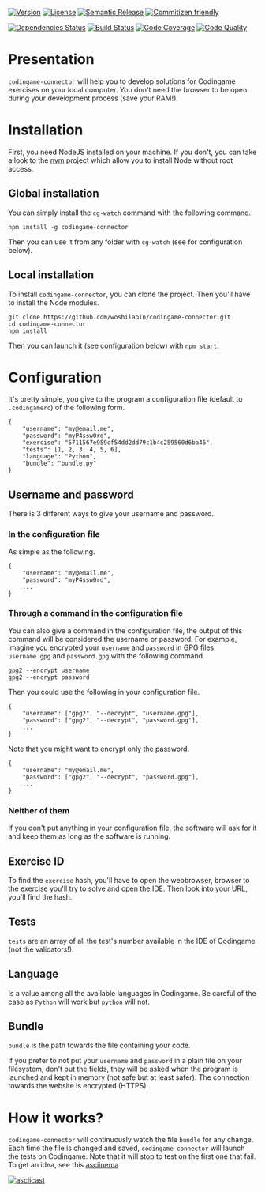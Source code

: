 [![Version](https://img.shields.io/npm/v/codingame-connector.svg)](https://www.npmjs.com/package/codingame-connector)
[![License](https://img.shields.io/npm/l/codingame-connector.svg)](https://www.npmjs.com/package/codingame-connector)
[![Semantic Release](https://img.shields.io/badge/%20%20%F0%9F%93%A6%F0%9F%9A%80-semantic--release-e10079.svg)](https://github.com/semantic-release/semantic-release)
[![Commitizen
friendly](https://img.shields.io/badge/commitizen-friendly-brightgreen.svg)](http://commitizen.github.io/cz-cli/)

[![Dependencies Status](https://img.shields.io/librariesio/github/woshilapin/codingame-connector.svg)](https://libraries.io/npm/codingame-connector)
[![Build Status](https://img.shields.io/travis/woshilapin/codingame-connector.svg)](https://travis-ci.org/woshilapin/codingame-connector)
[![Code Coverage](https://img.shields.io/codecov/c/github/woshilapin/codingame-connector.svg)](https://codecov.io/gh/woshilapin/codingame-connector)
[![Code Quality](https://img.shields.io/scrutinizer/g/woshilapin/codingame-connector.svg)](https://scrutinizer-ci.com/g/woshilapin/codingame-connector/)

# Presentation
`codingame-connector` will help you to develop solutions for Codingame exercises
on your local computer.  You don't need the browser to be open during your
development process (save your RAM!).

# Installation
First, you need NodeJS installed on your machine.  If you don't, you can take a
look to the [nvm](https://github.com/creationix/nvm) project which allow you to
install Node without root access.

## Global installation
You can simply install the `cg-watch` command with the following command.

```
npm install -g codingame-connector
```

Then you can use it from any folder with `cg-watch` (see for configuration
below).

## Local installation
To install `codingame-connector`, you can clone the project.  Then you'll have
to install the Node modules.

```
git clone https://github.com/woshilapin/codingame-connector.git
cd codingame-connector
npm install
```

Then you can launch it (see configuration below) with `npm start`.

# Configuration
It's pretty simple, you give to the program a configuration file (default to
`.codingamerc`) of the following form.

```
{
	"username": "my@email.me",
	"password": "myP4ssw0rd",
	"exercise": "5711567e959cf54dd2dd79c1b4c259560d6ba46",
	"tests": [1, 2, 3, 4, 5, 6],
	"language": "Python",
	"bundle": "bundle.py"
}
```

## Username and password
There is 3 different ways to give your username and password.

### In the configuration file
As simple as the following.

```
{
	"username": "my@email.me",
	"password": "myP4ssw0rd",
	...
}
```

### Through a command in the configuration file
You can also give a command in the configuration file, the output of this
command will be considered the username or password.  For example, imagine you
encrypted your `username` and `password` in GPG files `username.gpg` and
`password.gpg` with the following command.

```
gpg2 --encrypt username
gpg2 --encrypt password
```

Then you could use the following in your configuration file.

```
{
	"username": ["gpg2", "--decrypt", "username.gpg"],
	"password": ["gpg2", "--decrypt", "password.gpg"],
	...
}
```

Note that you might want to encrypt only the password.

```
{
	"username": "my@email.me",
	"password": ["gpg2", "--decrypt", "password.gpg"],
	...
}
```

### Neither of them
If you don't put anything in your configuration file, the software will ask for
it and keep them as long as the software is running.

## Exercise ID
To find the `exercise` hash, you'll have to open the webbrowser, browser to the
exercise you'll try to solve and open the IDE.  Then look into your URL, you'll
find the hash.

## Tests
`tests` are an array of all the test's number available in the IDE of Codingame
(not the validators!).

## Language
Is a value among all the available languages in Codingame.  Be careful of the
case as `Python` will work but `python` will not.

## Bundle
`bundle` is the path towards the file containing your code.

If you prefer to not put your `username` and `password` in a plain file on your
filesystem, don't put the fields, they will be asked when the program is
launched and kept in memory (not safe but at least safer).  The connection
towards the website is encrypted (HTTPS).

# How it works?
`codingame-connector` will continuously watch the file `bundle` for any change.
Each time the file is changed and saved, `codingame-connector` will launch the
tests on Codingame.  Note that it will stop to test on the first one that fail.
To get an idea, see this [asciinema](https://asciinema.org).

[![asciicast](https://asciinema.org/a/70b3j97ji6cljn3vgjzowbifa.png)](https://asciinema.org/a/70b3j97ji6cljn3vgjzowbifa)
